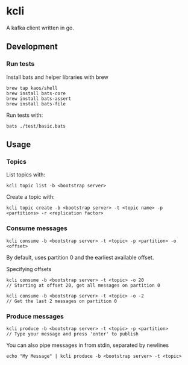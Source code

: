 # kcli
A kafka client written in go.

## Development
### Run tests
Install bats and helper libraries with brew
```
brew tap kaos/shell
brew install bats-core
brew install bats-assert
brew install bats-file
```

Run tests with:
```
bats ./test/basic.bats
```

## Usage
### Topics
List topics with:
```
kcli topic list -b <bootstrap server>
```

Create a topic with:
```
kcli topic create -b <bootstrap server> -t <topic name> -p <partitions> -r <replication factor>
```

### Consume messages
```
kcli consume -b <bootstrap server> -t <topic> -p <partition> -o <offset>
```
By default, uses partition 0 and the earliest available offset.

Specifying offsets
```
kcli consume -b <bootstrap server> -t <topic> -o 20
// Starting at offset 20, get all messages on partition 0

kcli consume -b <bootstrap server> -t <topic> -o -2
// Get the last 2 messages on partition 0
```

### Produce messages
```
kcli produce -b <bootstrap server> -t <topic> -p <partition>
// Type your message and press 'enter' to publish
```

You can also pipe messages in from stdin, separated by newlines
```
echo "My Message" | kcli produce -b <bootstrap server> -t <topic>
```
